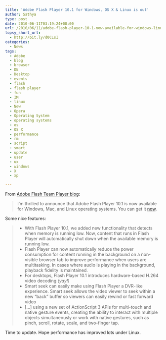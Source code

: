 ```yaml
---
title: 'Adobe Flash Player 10.1 for Windows, OS X & Linux is out'
author: Sathya
type: post
date: 2010-06-11T03:19:24+00:00
url: /2010/06/11/adobe-flash-player-10-1-now-available-for-windows-linux-os-x/
topsy_short_url:
  - http://bit.ly/d0CLsI
categories:
  - News
tags:
  - Adobe
  - blog
  - browser
  - DE
  - Desktop
  - events
  - flash
  - flash player
  - fun
  - IM
  - linux
  - New
  - Opera
  - Operating System
  - operating systems
  - os
  - OS X
  - performance
  - rm
  - script
  - smart
  - update
  - user
  - ux
  - windows
  - X
  - xp

---
```

From [Adobe Flash Team Player blog][1]:

> I&#8217;m thrilled to announce that Adobe Flash Player 10.1 is now available for Windows, Mac, and Linux operating systems. You can get it [now][2].

Some nice features:

>   * With Flash Player 10.1, we added new functionality that detects when memory is running low. Now, content that runs in Flash Player will automatically shut down when the available memory is running low.
>   * Flash Player can now automatically reduce the power consumption for content running in the background on a non-visible browser tab to improve performance when users are multitasking. In cases where audio is playing in the background, playback fidelity is maintained.
>   * For desktops, Flash Player 10.1 introduces hardware-based H.264 video decoding _(yay!)_
>   * Smart seek can easily make using Flash Player a DVR-like experience. Smart seek allows the video viewer to seek within a new &#8220;back&#8221; buffer so viewers can easily rewind or fast forward video
>   * [&#8230;] using a new set of ActionScript 3 APIs for multi-touch and native gesture events, creating the ability to interact with multiple objects simultaneously or work with native gestures, such as pinch, scroll, rotate, scale, and two-finger tap.

Time to update. Hope performance has improved lots under Linux.

 [1]: http://blogs.adobe.com/flashplayer/2010/06/flash_player_101_now_available.html
 [2]: http://get.adobe.com/flashplayer/